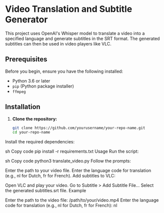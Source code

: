 # Video Translation and Subtitle Generator

This project uses OpenAI's Whisper model to translate a video into a specified language and generate subtitles in the SRT format. The generated subtitles can then be used in video players like VLC.

## Prerequisites

Before you begin, ensure you have the following installed:

- Python 3.6 or later
- `pip` (Python package installer)
- `ffmpeg`

## Installation

1. **Clone the repository:**

   ```sh
   git clone https://github.com/yourusername/your-repo-name.git
   cd your-repo-name
Install the required dependencies:

sh
Copy code
pip install -r requirements.txt
Usage
Run the script:

sh
Copy code
python3 translate_video.py
Follow the prompts:

Enter the path to your video file.
Enter the language code for translation (e.g., nl for Dutch, fr for French).
Add subtitles to VLC:

Open VLC and play your video.
Go to Subtitle > Add Subtitle File...
Select the generated subtitles.srt file.
Example

Enter the path to the video file: /path/to/your/video.mp4
Enter the language code for translation (e.g., nl for Dutch, fr for French): nl

